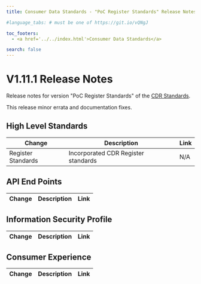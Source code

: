 ```yaml
---
title: Consumer Data Standards - "PoC Register Standards" Release Notes

#language_tabs: # must be one of https://git.io/vQNgJ

toc_footers:
  - <a href='../../index.html'>Consumer Data Standards</a>

search: false
---
```


# V1.11.1 Release Notes
Release notes for version "PoC Register Standards" of the [CDR Standards](../../index.html).

This release minor errata and documentation fixes.

## High Level Standards

|Change|Description|Link|
|------|-----------|----|
| Register Standards | Incorporated CDR Register standards | N/A |

## API End Points

|Change|Description|Link|
|------|-----------|----|

## Information Security Profile
|Change|Description|Link|
|------|-----------|----|

## Consumer Experience

|Change|Description|Link|
|------|-----------|----|
